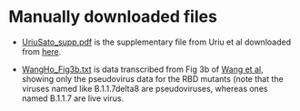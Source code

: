 # Manually downloaded files

- [UriuSato_supp.pdf](UriuSato_supp.pdf) is the supplementary file from Uriu et al downloaded from [here](https://www.nejm.org/doi/suppl/10.1056/NEJMc2114706/suppl_file/nejmc2114706_appendix.pdf).

- [WangHo_Fig3b.txt]([WangHo_Fig3b.txt) is data transcribed from Fig 3b of [Wang et al](https://www.nature.com/articles/s41586-021-03398-2/), showing only the pseudovirus data for the RBD mutants (note that the viruses named like B.1.1.7delta8 are pseudoviruses, whereas ones named B.1.1.7 are live virus.
